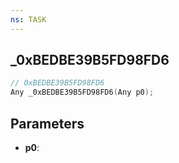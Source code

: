 ```yaml
---
ns: TASK
---
```

## _0xBEDBE39B5FD98FD6

```c
// 0xBEDBE39B5FD98FD6
Any _0xBEDBE39B5FD98FD6(Any p0);
```

## Parameters
* **p0**:
